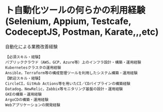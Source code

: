 # ト自動化ツールの何らかの利用経験(Selenium, Appium, Testcafe, CodeceptJS, Postman, Karate,,,etc) 
自動化による業務改善経験
```
【必須スキル・経験】
パブリッククラウド（AWS，GCP，Azure等）上のインフラ設計・構築・運用経験
Kubernetesクラスタの運用経験
Ansible，Terraform等の構成管理ツールを利用したシステム構築・運用経験
【歓迎スキル・経験】
CircleCI，GitHub Actions等を用いたCI／CDパイプラインの構築経験
Datadog，NewRelic，Zabbix等モニタリング基盤の設計・運用経験
GKEの構築・運用経験
ArgoCDの構築・運用経験
Webアプリケーションの開発経験
```
